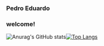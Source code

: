 ###  Pedro Eduardo
### welcome!

![Anurag's GitHub stats](https://github-readme-stats.vercel.app/api?username=pedrotb&show_icons=true&theme=dark)[![Top Langs](https://github-readme-stats.vercel.app/api/top-langs/?username=pedrotb&langs_count=5&theme=dark)](https://github.com/pedrotb/github-readme-stats)

